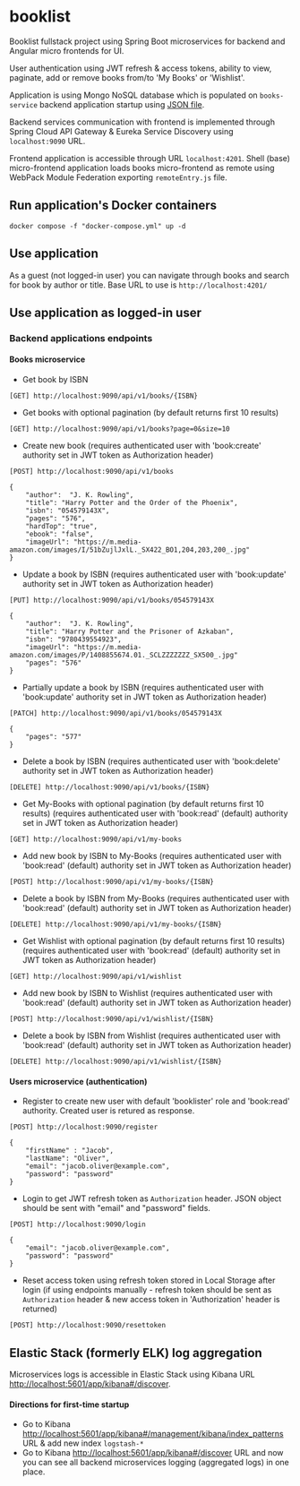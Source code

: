 # booklist
Booklist fullstack project using Spring Boot microservices for backend and Angular micro frontends for UI.

User authentication using JWT refresh & access tokens, ability to view, paginate, add or remove books from/to 'My Books' or 'Wishlist'.

Application is using Mongo NoSQL database which is populated on `books-service` backend application startup using [JSON file](https://github.com/MindaugasJasiunas/booklist/blob/main/books-service/src/main/resources/books.json).

Backend services communication with frontend is implemented through Spring Cloud API Gateway & Eureka Service Discovery using `localhost:9090` URL.

Frontend application is accessible through URL `localhost:4201`.
Shell (base) micro-frontend application loads books micro-frontend as remote using WebPack Module Federation exporting `remoteEntry.js` file. 

## Run application's Docker containers
`docker compose -f "docker-compose.yml" up -d`

## Use application

As a guest (not logged-in user) you can navigate through books and search for book by author or title. Base URL to use is `http://localhost:4201/`


## Use application as logged-in user

### Backend applications endpoints

#### Books microservice
- Get book by ISBN
```
[GET] http://localhost:9090/api/v1/books/{ISBN}
```
- Get books with optional pagination (by default returns first 10 results)
```
[GET] http://localhost:9090/api/v1/books?page=0&size=10
```
- Create new book (requires authenticated user with 'book:create' authority set in JWT token as Authorization header)
```
[POST] http://localhost:9090/api/v1/books
```
```
{
    "author":  "J. K. Rowling",
    "title": "Harry Potter and the Order of the Phoenix",
    "isbn": "054579143X",
    "pages": "576",
    "hardTop": "true",
    "ebook": "false",
    "imageUrl": "https://m.media-amazon.com/images/I/51bZujlJxlL._SX422_BO1,204,203,200_.jpg"
}
```
- Update a book by ISBN (requires authenticated user with 'book:update' authority set in JWT token as Authorization header)
```
[PUT] http://localhost:9090/api/v1/books/054579143X
```
```
{
    "author":  "J. K. Rowling",
    "title": "Harry Potter and the Prisoner of Azkaban",
    "isbn": "9780439554923",
    "imageUrl": "https://m.media-amazon.com/images/P/1408855674.01._SCLZZZZZZZ_SX500_.jpg"
    "pages": "576"
}
```
- Partially update a book by ISBN (requires authenticated user with 'book:update' authority set in JWT token as Authorization header)
```
[PATCH] http://localhost:9090/api/v1/books/054579143X
```
```
{
    "pages": "577"
}
```
- Delete a book by ISBN (requires authenticated user with 'book:delete' authority set in JWT token as Authorization header)
```
[DELETE] http://localhost:9090/api/v1/books/{ISBN}
```
- Get My-Books with optional pagination (by default returns first 10 results) (requires authenticated user with 'book:read' (default) authority set in JWT token as Authorization header)
```
[GET] http://localhost:9090/api/v1/my-books
```
- Add new book by ISBN to My-Books (requires authenticated user with 'book:read' (default) authority set in JWT token as Authorization header)
```
[POST] http://localhost:9090/api/v1/my-books/{ISBN}
```
- Delete a book by ISBN from My-Books (requires authenticated user with 'book:read' (default) authority set in JWT token as Authorization header)
```
[DELETE] http://localhost:9090/api/v1/my-books/{ISBN}
```
- Get Wishlist with optional pagination (by default returns first 10 results) (requires authenticated user with 'book:read' (default) authority set in JWT token as Authorization header)
```
[GET] http://localhost:9090/api/v1/wishlist
```
- Add new book by ISBN to Wishlist (requires authenticated user with 'book:read' (default) authority set in JWT token as Authorization header)
```
[POST] http://localhost:9090/api/v1/wishlist/{ISBN}
```
- Delete a book by ISBN from Wishlist (requires authenticated user with 'book:read' (default) authority set in JWT token as Authorization header)
```
[DELETE] http://localhost:9090/api/v1/wishlist/{ISBN}
```

#### Users microservice (authentication)
- Register to create new user with default 'booklister' role and 'book:read' authority. Created user is retured as response.
```
[POST] http://localhost:9090/register
```
```
{
    "firstName" : "Jacob",
    "lastName": "Oliver",
    "email": "jacob.oliver@example.com",
    "password": "password"
}
```
- Login to get JWT refresh token as `Authorization` header. JSON object should be sent with "email" and "password" fields.
```
[POST] http://localhost:9090/login
```
```
{
    "email": "jacob.oliver@example.com",
    "password": "password"
}
```
- Reset access token using refresh token stored in Local Storage after login (if using endpoints manually - refresh token should be sent as `Authorization` header & new access token in 'Authorization' header is returned)
```
[POST] http://localhost:9090/resettoken
```

## Elastic Stack (formerly ELK) log aggregation
Microservices logs is accessible in Elastic Stack using Kibana URL [http://localhost:5601/app/kibana#/discover](http://localhost:5601/app/kibana#/discover).
#### Directions for first-time startup
- Go to Kibana [http://localhost:5601/app/kibana#/management/kibana/index_patterns](http://localhost:5601/app/kibana#/management/kibana/index_patterns) URL & add new index `logstash-*`
- Go to Kibana [http://localhost:5601/app/kibana#/discover](http://localhost:5601/app/kibana#/discover) URL and now you can see all backend microservices logging (aggregated logs) in one place.
